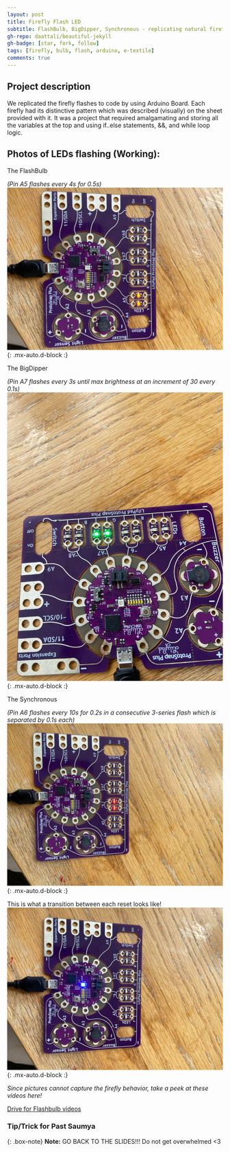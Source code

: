 ```yaml
---
layout: post
title: Firefly Flash LED
subtitle: FlashBulb, BigDipper, Synchronous - replicating natural fireflies' flashing patterns in Arduino
gh-repo: daattali/beautiful-jekyll
gh-badge: [star, fork, follow]
tags: [firefly, bulb, flash, arduino, e-textile]
comments: true
---
```


## **Project description**
We replicated the firefly flashes to code by using Arduino Board. Each firefly had its distinctive pattern which was described (visually) on the sheet provided with it. It was a project that required amalgamating and storing all the variables at the top and using if..else statements, &&, and while loop logic. 
## Photos of LEDs flashing (Working):

The FlashBulb 

*(Pin A5 flashes every 4s for 0.5s)*
![FlashBulb](https://github.com/Saumya-x/Saumya-x.github.io/blob/master/assets/img/flashbulb.jpeg?raw=true){: .mx-auto.d-block :}

The BigDipper 

*(Pin A7 flashes every 3s until max brightness at an increment of 30 every 0.1s)*
![BigDipper](https://github.com/Saumya-x/Saumya-x.github.io/blob/master/assets/img/bigdipper.jpeg?raw=true){: .mx-auto.d-block :}

The Synchronous 

*(Pin A6 flashes every 10s for 0.2s in a consecutive 3-series flash which is separated by 0.1s each)*
![Synchronous](https://github.com/Saumya-x/Saumya-x.github.io/blob/master/assets/img/synchronous.jpeg?raw=true){: .mx-auto.d-block :}

This is what a transition between each reset looks like!
![Transition Time](https://github.com/Saumya-x/Saumya-x.github.io/blob/master/assets/img/transition.jpeg?raw=true){: .mx-auto.d-block :}

*Since pictures cannot capture the firefly behavior, take a peek at these videos here!*

[Drive for Flashbulb videos](https://drive.google.com/drive/folders/1_LXDdxvgHoCTONVzwhusdYxlwaIxVAcX?usp=sharing)

### Tip/Trick for Past Saumya

{: .box-note}
**Note:** GO BACK TO THE SLIDES!!! Do not get overwhelmed <3
